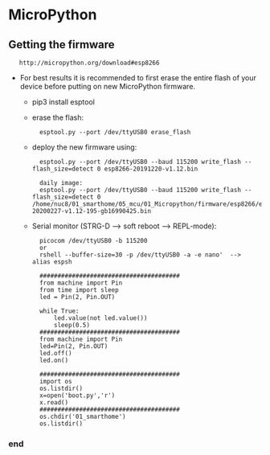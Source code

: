# MicroPython
## Getting the firmware
       http://micropython.org/download#esp8266

- For best results it is recommended to first erase the entire flash
   of your device before putting on new MicroPython firmware.

   - pip3 install esptool
   - erase the flash:
      
           esptool.py --port /dev/ttyUSB0 erase_flash

   - deploy the new firmware using:
   
           esptool.py --port /dev/ttyUSB0 --baud 115200 write_flash --flash_size=detect 0 esp8266-20191220-v1.12.bin
           
           daily image:
           esptool.py --port /dev/ttyUSB0 --baud 115200 write_flash --flash_size=detect 0 /home/nuc8/01_smarthome/05_mcu/01_Micropython/firmware/esp8266/esp8266-20200227-v1.12-195-gb16990425.bin                     

   - Serial monitor (STRG-D --> soft reboot --> REPL-mode):
   
           picocom /dev/ttyUSB0 -b 115200           
           or           
           rshell --buffer-size=30 -p /dev/ttyUSB0 -a -e nano'  --> alias espsh
           
           #######################################           
           from machine import Pin
           from time import sleep
           led = Pin(2, Pin.OUT)
           
           while True:
               led.value(not led.value())
               sleep(0.5)
           #######################################
           from machine import Pin
           led=Pin(2, Pin.OUT)
           led.off()
           led.on()
           
           #######################################
           import os
           os.listdir()
           x=open('boot.py','r')
           x.read()           
           #######################################
           os.chdir('01_smarthome')
           os.listdir()

### end

